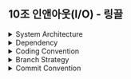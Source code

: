 ## 10조 인앤아웃(I/O) - 링끌

<details>

<summary>System Architecture</summary>

<img width="951" alt="Linggle-architecture" src="https://user-images.githubusercontent.com/87016418/181003905-d0d09f8b-9dc0-472a-b373-30c202fbb5fa.png">


</details>

<details>
<summary>Dependency</summary>
 
* Spring Web
* Spring Security
* OAuth2 Client
* Oauth2 Resource Server
* Spring Data JPA
* Spring Data Redis
* Spring Configuration Processor
* MariaDB Driver
* Validation
 
</details>

<details>
<summary>Coding Convention</summary>
 
* 패키지 네이밍 규칙
  * lowerCamelCase
* 클래스 네이밍 규칙
  * UpperCamelCase(PascalCase)
* DB 네이밍 규칙
  * lower_snake_case
* Code Style
  * Google Java Style Guide 플러그인 적용
    * 추가 설정
    * Indent : 4
    * Tab Size : 4

</details>

<details>
<summary>Branch Strategy</summary>

* Respositories
  * upstream(Upstream Repository)
  * origin(Origin Repostiory)
  
* Branches
  * main : 제품으로 출시될 수 있는 브랜치
  * feature : 기능 단위 개발 브랜치
    * feature/feature-name
  * issue : 발생한 버그를 수정하는 브랜치
    * issue/issue-number 
 
 
</details>

<details>
 
<summary>Commit Convention</summary>

커밋 메세지는 두 단락으로 구성한다.

```
type: Subject

body
```

각 단락은 공백 한 줄로 구문한다. 

### Type: 

type은 커밋의 종류에 따라 사전에 정의한 단어를 사용한다.

사용 가능한 type은 아래와 같이 정의한다.

* `Add`: 클래스 파일 추가
* `Remove`: 코드 및 클래스 파일의 삭제
* `Feat`: 새로운 기능 추가
* `Test`: 테스트 코드 추가
* `Fix`: 버그 수정
* `Style`: 포맷팅, 오탈자 수정
* `Chore`: 라이브러리 추가 등의 설정 작업
* `Docs`: 문서 수정
* `Refactor`: 코드 리팩토링

### Subject:

Subject는 영문 대문자로 시작하며 명령문을 사용한다. 

마침표(.)를 찍지 않는다.

영문 30자를 넘지 않는다.

### Body:

body는 꼭 필요하지 않은 경우는 생략하되 적어야 할 경우 `무엇을, 왜`에 맞춰 작성한다. 

한글을 사용한다.

15개 내의 단어로 구성한다.
 
</details>
